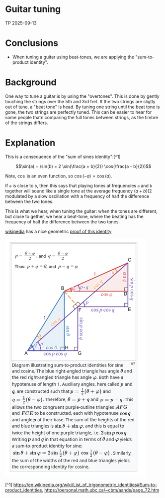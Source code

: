 # Guitar tuning
TP 2025-09-13

# Conclusions

* When tuning a guitar using beat-tones, we are applying the "sum-to-product identity".

# Background

One way to tune a guitar is by using the "overtones".
This is done by gently touching the strings over the 5th and 3rd fret.
If the two strings are sligtly out of tune, a "beat tone" is head.
By tuning one string until the beat tone is gone, the two strings are perfectly tuned.
This can be easier to hear for some people thatn comparing the full tones between strings, as the timbre of the strings differs.

# Explanation

This is a consequence of the "sum of sines identity":[^1] 

$$\sin(a) + \sin(b) = 2 \sin(\frac{a + b}{2}) \cos(\frac{a - b}{2})$$

Note, $\cos$ is an even function, so $\cos(-a) = \cos(a)$.

If `a` is close to `b`, then this says that playing tones at frequencies `a` and `b` together will sound like a single tone at the average frequency $(a+b)(2$ modulated by a slow oscillation with a frequency of half the difference between the two tones.

This is what we hear, when tuning the guitar: when the tones are different, but close to gether, we hear a beat-tone, where the beating has the frequency of half the difference between the two tones.

[wikipedia](https://en.wikipedia.org/wiki/List_of_trigonometric_identities#Sum-to-product_identities) has a nice geometric [proof of this identity](https://en.wikipedia.org/wiki/List_of_trigonometric_identities#/media/File:Diagram_illustrating_sum_to_product_identities_for_sine_and_cosine.svg)

![Proof of identity](proof-of-identity.png)

[^1] https://en.wikipedia.org/wiki/List_of_trigonometric_identities#Sum-to-product_identities, https://personal.math.ubc.ca/~cbm/aands/page_72.htm
